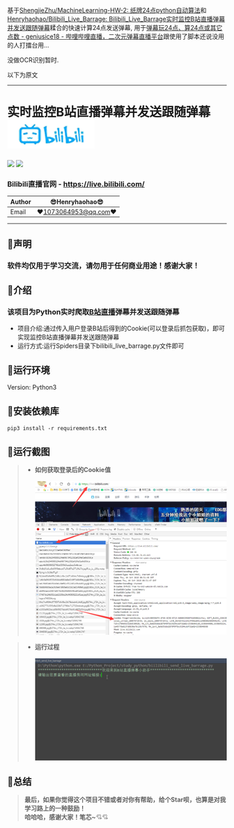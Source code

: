 基于[ShengjieZhu/MachineLearning\-HW\-2: 纸牌24点python自动算法](https://github.com/ShengjieZhu/MachineLearning-HW-2)和[Henryhaohao/Bilibili\_Live\_Barrage: Bilibili\_Live\_Barrage实时监控B站直播弹幕并发送跟随弹幕](https://github.com/Henryhaohao/Bilibili_Live_Barrage)糅合的快速计算24点发送弹幕, 用于[弹幕玩24点、算24点或其它点数 \- geniusice18 \- 哔哩哔哩直播，二次元弹幕直播平台](https://live.bilibili.com/23058701)跟使用了脚本还说没用的人打擂台用...

没做OCR识别暂时.

以下为原文

-------


实时监控B站直播弹幕并发送跟随弹幕 ![enter image description here](Pic/logo.png)
===========================
![](https://img.shields.io/badge/Python-3.6.3-green.svg) ![](https://img.shields.io/badge/requests-2.18.4-green.svg) 
### Bilibili直播官网 - https://live.bilibili.com/

|Author|:sunglasses:Henryhaohao:sunglasses:|
|---|---
|Email|:hearts:1073064953@qq.com:hearts:

    
****
## :dolphin:声明
### 软件均仅用于学习交流，请勿用于任何商业用途！感谢大家！
## :dolphin:介绍
### 该项目为Python实时爬取[B站直播](https://live.bilibili.com/)弹幕并发送跟随弹幕
- 项目介绍:通过传入用户登录B站后得到的Cookie(可以登录后抓包获取)，即可实现监控B站直播弹幕并发送跟随弹幕
- 运行方式:运行Spiders目录下bilibili_live_barrage.py文件即可
## :dolphin:运行环境
Version: Python3
## :dolphin:安装依赖库
```
pip3 install -r requirements.txt
```
## :dolphin:运行截图
> - **如何获取登录后的Cookie值**<br><br>
![enter image description here](Pic/find_cookie.png)

> - **运行过程**<br><br>
![enter image description here](Pic/run.gif)
## :dolphin:**总结**
> **最后，如果你觉得这个项目不错或者对你有帮助，给个Star呗，也算是对我学习路上的一种鼓励！<br>
 哈哈哈，感谢大家！笔芯~**:cupid::cupid:



